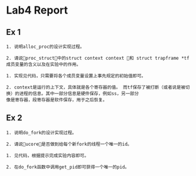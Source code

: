 # Lab4 Report

## Ex 1
```
1. 说明alloc_proc的设计实现过程。

2. 请说􏴇proc_struct􏰿中的struct context context 􏰍和 struct trapframe *tf 成员变量的含义以及在实验中的作用。
```

```
1. 实现见代码，只需要将各个成员变量设置上事先规定的初始值即可。

2. context是运行的上下文，具体就是各个寄存器的值。 而tf保存了被打断（或者说是被切换）的进程的信息。其中一部分信息是硬件保存，例如ss，另一部分
像是寄存器，段寄存器是软件保存，用于之后恢复。
```



## Ex 2
```
1. 说明do_fork的设计实现过程。

2. 请说􏴇ucore􏱢是否做到给每个新fork的线程一个唯一的id。

```

```
1. 见代码，根据提示完成实验内容即可。

2. 在do_fork函数中调用get_pid即可获得一个唯一的pid。
```

